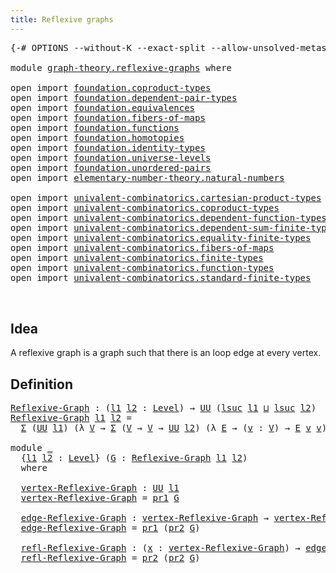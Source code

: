 ```yaml
---
title: Reflexive graphs
---
```


<pre class="Agda"><a id="42" class="Symbol">{-#</a> <a id="46" class="Keyword">OPTIONS</a> <a id="54" class="Pragma">--without-K</a> <a id="66" class="Pragma">--exact-split</a> <a id="80" class="Pragma">--allow-unsolved-metas</a> <a id="103" class="Symbol">#-}</a>

<a id="108" class="Keyword">module</a> <a id="115" href="graph-theory.reflexive-graphs.html" class="Module">graph-theory.reflexive-graphs</a> <a id="145" class="Keyword">where</a>

<a id="152" class="Keyword">open</a> <a id="157" class="Keyword">import</a> <a id="164" href="foundation.coproduct-types.html" class="Module">foundation.coproduct-types</a>
<a id="191" class="Keyword">open</a> <a id="196" class="Keyword">import</a> <a id="203" href="foundation.dependent-pair-types.html" class="Module">foundation.dependent-pair-types</a>
<a id="235" class="Keyword">open</a> <a id="240" class="Keyword">import</a> <a id="247" href="foundation.equivalences.html" class="Module">foundation.equivalences</a>
<a id="271" class="Keyword">open</a> <a id="276" class="Keyword">import</a> <a id="283" href="foundation.fibers-of-maps.html" class="Module">foundation.fibers-of-maps</a>
<a id="309" class="Keyword">open</a> <a id="314" class="Keyword">import</a> <a id="321" href="foundation.functions.html" class="Module">foundation.functions</a>
<a id="342" class="Keyword">open</a> <a id="347" class="Keyword">import</a> <a id="354" href="foundation.homotopies.html" class="Module">foundation.homotopies</a>
<a id="376" class="Keyword">open</a> <a id="381" class="Keyword">import</a> <a id="388" href="foundation.identity-types.html" class="Module">foundation.identity-types</a>
<a id="414" class="Keyword">open</a> <a id="419" class="Keyword">import</a> <a id="426" href="foundation.universe-levels.html" class="Module">foundation.universe-levels</a>
<a id="453" class="Keyword">open</a> <a id="458" class="Keyword">import</a> <a id="465" href="foundation.unordered-pairs.html" class="Module">foundation.unordered-pairs</a>
<a id="492" class="Keyword">open</a> <a id="497" class="Keyword">import</a> <a id="504" href="elementary-number-theory.natural-numbers.html" class="Module">elementary-number-theory.natural-numbers</a>

<a id="546" class="Keyword">open</a> <a id="551" class="Keyword">import</a> <a id="558" href="univalent-combinatorics.cartesian-product-types.html" class="Module">univalent-combinatorics.cartesian-product-types</a>
<a id="606" class="Keyword">open</a> <a id="611" class="Keyword">import</a> <a id="618" href="univalent-combinatorics.coproduct-types.html" class="Module">univalent-combinatorics.coproduct-types</a>
<a id="658" class="Keyword">open</a> <a id="663" class="Keyword">import</a> <a id="670" href="univalent-combinatorics.dependent-function-types.html" class="Module">univalent-combinatorics.dependent-function-types</a>
<a id="719" class="Keyword">open</a> <a id="724" class="Keyword">import</a> <a id="731" href="univalent-combinatorics.dependent-sum-finite-types.html" class="Module">univalent-combinatorics.dependent-sum-finite-types</a>
<a id="782" class="Keyword">open</a> <a id="787" class="Keyword">import</a> <a id="794" href="univalent-combinatorics.equality-finite-types.html" class="Module">univalent-combinatorics.equality-finite-types</a>
<a id="840" class="Keyword">open</a> <a id="845" class="Keyword">import</a> <a id="852" href="univalent-combinatorics.fibers-of-maps.html" class="Module">univalent-combinatorics.fibers-of-maps</a>
<a id="891" class="Keyword">open</a> <a id="896" class="Keyword">import</a> <a id="903" href="univalent-combinatorics.finite-types.html" class="Module">univalent-combinatorics.finite-types</a>
<a id="940" class="Keyword">open</a> <a id="945" class="Keyword">import</a> <a id="952" href="univalent-combinatorics.function-types.html" class="Module">univalent-combinatorics.function-types</a>
<a id="991" class="Keyword">open</a> <a id="996" class="Keyword">import</a> <a id="1003" href="univalent-combinatorics.standard-finite-types.html" class="Module">univalent-combinatorics.standard-finite-types</a>


</pre>
## Idea

A reflexive graph is a graph such that there is
an loop edge at every vertex.

## Definition

<pre class="Agda"><a id="Reflexive-Graph"></a><a id="1167" href="graph-theory.reflexive-graphs.html#1167" class="Function">Reflexive-Graph</a> <a id="1183" class="Symbol">:</a> <a id="1185" class="Symbol">(</a><a id="1186" href="graph-theory.reflexive-graphs.html#1186" class="Bound">l1</a> <a id="1189" href="graph-theory.reflexive-graphs.html#1189" class="Bound">l2</a> <a id="1192" class="Symbol">:</a> <a id="1194" href="Agda.Primitive.html#597" class="Postulate">Level</a><a id="1199" class="Symbol">)</a> <a id="1201" class="Symbol">→</a> <a id="1203" href="foundation-core.universe-levels.html#222" class="Primitive">UU</a> <a id="1206" class="Symbol">(</a><a id="1207" href="Agda.Primitive.html#780" class="Primitive">lsuc</a> <a id="1212" href="graph-theory.reflexive-graphs.html#1186" class="Bound">l1</a> <a id="1215" href="Agda.Primitive.html#810" class="Primitive Operator">⊔</a> <a id="1217" href="Agda.Primitive.html#780" class="Primitive">lsuc</a> <a id="1222" href="graph-theory.reflexive-graphs.html#1189" class="Bound">l2</a><a id="1224" class="Symbol">)</a>
<a id="1226" href="graph-theory.reflexive-graphs.html#1167" class="Function">Reflexive-Graph</a> <a id="1242" href="graph-theory.reflexive-graphs.html#1242" class="Bound">l1</a> <a id="1245" href="graph-theory.reflexive-graphs.html#1245" class="Bound">l2</a> <a id="1248" class="Symbol">=</a>
  <a id="1252" href="foundation-core.dependent-pair-types.html#502" class="Record">Σ</a> <a id="1254" class="Symbol">(</a><a id="1255" href="foundation-core.universe-levels.html#222" class="Primitive">UU</a> <a id="1258" href="graph-theory.reflexive-graphs.html#1242" class="Bound">l1</a><a id="1260" class="Symbol">)</a> <a id="1262" class="Symbol">(λ</a> <a id="1265" href="graph-theory.reflexive-graphs.html#1265" class="Bound">V</a> <a id="1267" class="Symbol">→</a> <a id="1269" href="foundation-core.dependent-pair-types.html#502" class="Record">Σ</a> <a id="1271" class="Symbol">(</a><a id="1272" href="graph-theory.reflexive-graphs.html#1265" class="Bound">V</a> <a id="1274" class="Symbol">→</a> <a id="1276" href="graph-theory.reflexive-graphs.html#1265" class="Bound">V</a> <a id="1278" class="Symbol">→</a> <a id="1280" href="foundation-core.universe-levels.html#222" class="Primitive">UU</a> <a id="1283" href="graph-theory.reflexive-graphs.html#1245" class="Bound">l2</a><a id="1285" class="Symbol">)</a> <a id="1287" class="Symbol">(λ</a> <a id="1290" href="graph-theory.reflexive-graphs.html#1290" class="Bound">E</a> <a id="1292" class="Symbol">→</a> <a id="1294" class="Symbol">(</a><a id="1295" href="graph-theory.reflexive-graphs.html#1295" class="Bound">v</a> <a id="1297" class="Symbol">:</a> <a id="1299" href="graph-theory.reflexive-graphs.html#1265" class="Bound">V</a><a id="1300" class="Symbol">)</a> <a id="1302" class="Symbol">→</a> <a id="1304" href="graph-theory.reflexive-graphs.html#1290" class="Bound">E</a> <a id="1306" href="graph-theory.reflexive-graphs.html#1295" class="Bound">v</a> <a id="1308" href="graph-theory.reflexive-graphs.html#1295" class="Bound">v</a><a id="1309" class="Symbol">))</a>

<a id="1313" class="Keyword">module</a> <a id="1320" href="graph-theory.reflexive-graphs.html#1320" class="Module">_</a>
  <a id="1324" class="Symbol">{</a><a id="1325" href="graph-theory.reflexive-graphs.html#1325" class="Bound">l1</a> <a id="1328" href="graph-theory.reflexive-graphs.html#1328" class="Bound">l2</a> <a id="1331" class="Symbol">:</a> <a id="1333" href="Agda.Primitive.html#597" class="Postulate">Level</a><a id="1338" class="Symbol">}</a> <a id="1340" class="Symbol">(</a><a id="1341" href="graph-theory.reflexive-graphs.html#1341" class="Bound">G</a> <a id="1343" class="Symbol">:</a> <a id="1345" href="graph-theory.reflexive-graphs.html#1167" class="Function">Reflexive-Graph</a> <a id="1361" href="graph-theory.reflexive-graphs.html#1325" class="Bound">l1</a> <a id="1364" href="graph-theory.reflexive-graphs.html#1328" class="Bound">l2</a><a id="1366" class="Symbol">)</a>
  <a id="1370" class="Keyword">where</a>

  <a id="1379" href="graph-theory.reflexive-graphs.html#1379" class="Function">vertex-Reflexive-Graph</a> <a id="1402" class="Symbol">:</a> <a id="1404" href="foundation-core.universe-levels.html#222" class="Primitive">UU</a> <a id="1407" href="graph-theory.reflexive-graphs.html#1325" class="Bound">l1</a>
  <a id="1412" href="graph-theory.reflexive-graphs.html#1379" class="Function">vertex-Reflexive-Graph</a> <a id="1435" class="Symbol">=</a> <a id="1437" href="foundation-core.dependent-pair-types.html#592" class="Field">pr1</a> <a id="1441" href="graph-theory.reflexive-graphs.html#1341" class="Bound">G</a>

  <a id="1446" href="graph-theory.reflexive-graphs.html#1446" class="Function">edge-Reflexive-Graph</a> <a id="1467" class="Symbol">:</a> <a id="1469" href="graph-theory.reflexive-graphs.html#1379" class="Function">vertex-Reflexive-Graph</a> <a id="1492" class="Symbol">→</a> <a id="1494" href="graph-theory.reflexive-graphs.html#1379" class="Function">vertex-Reflexive-Graph</a> <a id="1517" class="Symbol">→</a> <a id="1519" href="foundation-core.universe-levels.html#222" class="Primitive">UU</a> <a id="1522" href="graph-theory.reflexive-graphs.html#1328" class="Bound">l2</a>
  <a id="1527" href="graph-theory.reflexive-graphs.html#1446" class="Function">edge-Reflexive-Graph</a> <a id="1548" class="Symbol">=</a> <a id="1550" href="foundation-core.dependent-pair-types.html#592" class="Field">pr1</a> <a id="1554" class="Symbol">(</a><a id="1555" href="foundation-core.dependent-pair-types.html#604" class="Field">pr2</a> <a id="1559" href="graph-theory.reflexive-graphs.html#1341" class="Bound">G</a><a id="1560" class="Symbol">)</a>

  <a id="1565" href="graph-theory.reflexive-graphs.html#1565" class="Function">refl-Reflexive-Graph</a> <a id="1586" class="Symbol">:</a> <a id="1588" class="Symbol">(</a><a id="1589" href="graph-theory.reflexive-graphs.html#1589" class="Bound">x</a> <a id="1591" class="Symbol">:</a> <a id="1593" href="graph-theory.reflexive-graphs.html#1379" class="Function">vertex-Reflexive-Graph</a><a id="1615" class="Symbol">)</a> <a id="1617" class="Symbol">→</a> <a id="1619" href="graph-theory.reflexive-graphs.html#1446" class="Function">edge-Reflexive-Graph</a> <a id="1640" href="graph-theory.reflexive-graphs.html#1589" class="Bound">x</a> <a id="1642" href="graph-theory.reflexive-graphs.html#1589" class="Bound">x</a>
  <a id="1646" href="graph-theory.reflexive-graphs.html#1565" class="Function">refl-Reflexive-Graph</a> <a id="1667" class="Symbol">=</a> <a id="1669" href="foundation-core.dependent-pair-types.html#604" class="Field">pr2</a> <a id="1673" class="Symbol">(</a><a id="1674" href="foundation-core.dependent-pair-types.html#604" class="Field">pr2</a> <a id="1678" href="graph-theory.reflexive-graphs.html#1341" class="Bound">G</a><a id="1679" class="Symbol">)</a>
</pre>